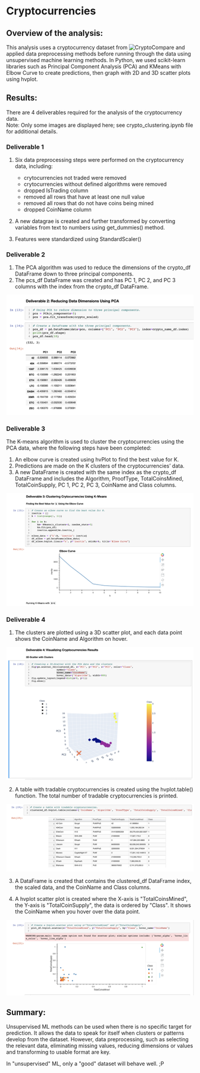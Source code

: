 # Cryptocurrencies

## Overview of the analysis: 
This analysis uses a cryptocurrency dataset from ![CryptoCompare](https://min-api.cryptocompare.com/data/all/coinlist) and applied data preprocessing methods before running through the data using unsupervised machine learning methods.  In Python, we used scikit-learn libraries such as Principal Component Analysis (PCA) and KMeans with Elbow Curve to create predictions, then graph with 2D and 3D scatter plots using hvplot.


## Results: 
There are 4 deliverables required for the analysis of the cryptocurrency data.  
Note: Only some images are displayed here; see crypto_clustering.ipynb file for additional details.

### Deliverable 1

1. Six data preprocessing steps were performed on the cryptocurrency data, including:
    * crytocurrencies not traded were removed
    * crytocurrencies without defined algorithms were removed
    * dropped IsTrading column
    * removed all rows that have at least one null value
    * removed all rows that do not have coins being mined
    * dropped CoinName column

2. A new datagrae is created and further transformed by converting variables from text to numbers using get_dummies() method.
3. Features were standardized using StandardScaler()


### Deliverable 2

1. The PCA algorithm was used to reduce the dimensions of the crypto_df DataFrame down to three principal components.
2. The pcs_df DataFrame was created and has PC 1, PC 2, and PC 3 columns with the index from the crypto_df DataFrame.

![Deliverable2_PCA.png](/Resources/Deliverable2_PCA.png)

### Deliverable 3
The K-means algorithm is used to cluster the cryptocurrencies using the PCA data, where the following steps have been completed:
1. An elbow curve is created using hvPlot to find the best value for K.
2. Predictions are made on the K clusters of the cryptocurrencies’ data.
3. A new DataFrame is created with the same index as the crypto_df DataFrame and includes the Algorithm, ProofType, TotalCoinsMined, TotalCoinSupply, PC 1, PC 2, PC 3, CoinName and Class columns.

![Deliverable3_Kmeans_ElbowCurve.png](/Resources/Deliverable3_Kmeans_ElbowCurve.png)


### Deliverable 4
1. The clusters are plotted using a 3D scatter plot, and each data point shows the CoinName and Algorithm on hover.

![Deliverable4_3D_scatter_clusters.png](/Resources/Deliverable4_3D_scatter_clusters.png)

2. A table with tradable cryptocurrencies is created using the hvplot.table() function.  The total number of tradable cryptocurrencies is printed.

![Deliverable4_HvplotTable.png](/Resources/Deliverable4_HvplotTable.png)

3. A DataFrame is created that contains the clustered_df DataFrame index, the scaled data, and the CoinName and Class columns.

4. A hvplot scatter plot is created where the X-axis is "TotalCoinsMined", the Y-axis is "TotalCoinSupply", the data is ordered by "Class".  It shows the CoinName when you hover over the data point.

![Deliverable4_2D_Scatter_cluster.png](/Resources/Deliverable4_2D_Scatter_cluster.png)


## Summary:

Unsupervised ML methods can be used when there is no specific target for prediction.  It allows the data to speak for itself when clusters or patterns develop from the dataset.  However, data preprocessing, such as selecting the relevant data, eliminating missing values, reducing dimensions or values and transforming to usable format are key.  

In "unsupervised" ML, only a "good" dataset will behave well. ;P